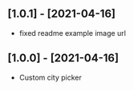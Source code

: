 
## [1.0.1] - [2021-04-16]
* fixed readme example image url
  

## [1.0.0] - [2021-04-16]
* Custom city picker